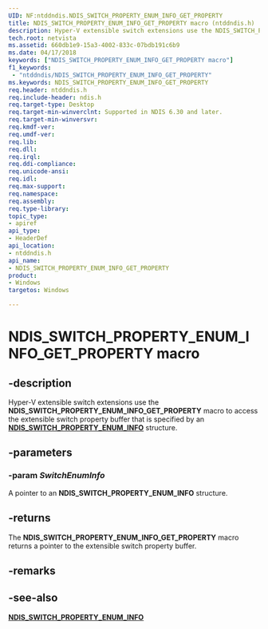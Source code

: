 ```yaml
---
UID: NF:ntddndis.NDIS_SWITCH_PROPERTY_ENUM_INFO_GET_PROPERTY
title: NDIS_SWITCH_PROPERTY_ENUM_INFO_GET_PROPERTY macro (ntddndis.h)
description: Hyper-V extensible switch extensions use the NDIS_SWITCH_PROPERTY_ENUM_INFO_GET_PROPERTY macro to access the extensible switch property buffer that is specified by an NDIS_SWITCH_PROPERTY_ENUM_INFO structure.
tech.root: netvista
ms.assetid: 660db1e9-15a3-4002-833c-07bdb191c6b9
ms.date: 04/17/2018
keywords: ["NDIS_SWITCH_PROPERTY_ENUM_INFO_GET_PROPERTY macro"]
f1_keywords:
 - "ntddndis/NDIS_SWITCH_PROPERTY_ENUM_INFO_GET_PROPERTY"
ms.keywords: NDIS_SWITCH_PROPERTY_ENUM_INFO_GET_PROPERTY
req.header: ntddndis.h
req.include-header: ndis.h
req.target-type: Desktop
req.target-min-winverclnt: Supported in NDIS 6.30 and later.
req.target-min-winversvr:
req.kmdf-ver:
req.umdf-ver:
req.lib:
req.dll:
req.irql: 
req.ddi-compliance:
req.unicode-ansi:
req.idl:
req.max-support:
req.namespace:
req.assembly:
req.type-library: 
topic_type: 
- apiref
api_type: 
- HeaderDef
api_location: 
- ntddndis.h
api_name: 
- NDIS_SWITCH_PROPERTY_ENUM_INFO_GET_PROPERTY
product:
- Windows
targetos: Windows

---
```


# NDIS_SWITCH_PROPERTY_ENUM_INFO_GET_PROPERTY macro


## -description

Hyper-V extensible switch extensions use the **NDIS_SWITCH_PROPERTY_ENUM_INFO_GET_PROPERTY** macro to access the extensible switch property buffer that is specified by an [**NDIS_SWITCH_PROPERTY_ENUM_INFO**](ns-ntddndis-_ndis_switch_property_enum_info.md) structure.

## -parameters

### -param _SwitchEnumInfo_

A pointer to an **NDIS_SWITCH_PROPERTY_ENUM_INFO** structure.

## -returns

The **NDIS_SWITCH_PROPERTY_ENUM_INFO_GET_PROPERTY** macro returns a pointer to the extensible switch property buffer.

## -remarks

## -see-also

[**NDIS_SWITCH_PROPERTY_ENUM_INFO**](ns-ntddndis-_ndis_switch_property_enum_info.md)
